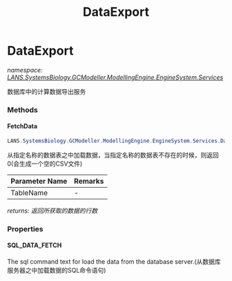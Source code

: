 ﻿---
title: DataExport
---

# DataExport
_namespace: [LANS.SystemsBiology.GCModeller.ModellingEngine.EngineSystem.Services](N-LANS.SystemsBiology.GCModeller.ModellingEngine.EngineSystem.Services.html)_

数据库中的计算数据导出服务

### Methods

#### FetchData
```csharp
LANS.SystemsBiology.GCModeller.ModellingEngine.EngineSystem.Services.DataExport.FetchData(System.String)
```
从指定名称的数据表之中加载数据，当指定名称的数据表不存在的时候，则返回0(会生成一个空的CSV文件)

|Parameter Name|Remarks|
|--------------|-------|
|TableName|-|

_returns: 返回所获取的数据的行数_



### Properties

#### SQL_DATA_FETCH
The sql command text for load the data from the database server.(从数据库服务器之中加载数据的SQL命令语句)

